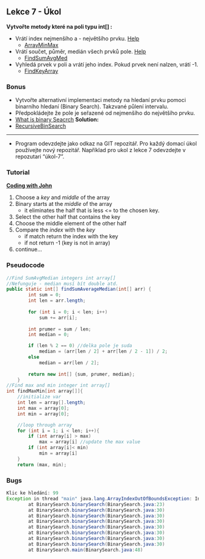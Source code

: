 ## Lekce 7 - Úkol

**Vytvořte metody které na poli typu int[] :**
- Vrátí index nejmenšího a - největšího prvku. [Help](https://stackoverflow.com/questions/41380318/why-is-parallel-stream-slower)
    - [ArrayMinMax](src/ArrayMinMax.java)
- Vrátí součet, půměr, medián všech prvků pole. [Help](https://stackoverflow.com/questions/11955728/how-to-calculate-the-median-of-an-array)
    - [FindSumAvgMed](src/FindSumAvgMed.java)
- Vyhledá prvek v poli a vrátí jeho index. Pokud prvek není nalzen, vrátí -1. 
    - [FindKeyArray](src/FindKeyArray.java)

### Bonus
- Vytvořte alternativní implementaci metody na hledaní prvku pomoci binarního hledaní (Binary Search). Takzvané půlení intervalu. 
- Předpokládejte že pole je seřazené od nejmenšího do největšího prvku.
- [What is binary Seacrch](https://www.baeldung.com/java-binary-search)
__Solution:__
- [RecursiveBinSearch](src/RecursiveBinSearch.java)
______
- Program odevzdejte jako odkaz na GIT repozitář. Pro každý domací úkol používejte nový repozitář. Například pro ukol z lekce 7 odevzdejte v repozutari “úkol-7”.

### Tutorial
__[Coding with John](https://www.youtube.com/watch?v=NFhOrxtXXcM)__
1. Choose a *key* and *middle* of the array
2. Binary starts at the *middle* of the array 
    - it eliminates the half that is less <= to the chosen key.
3. Select the other half that contains the key
4. Choose the middle element of the other half
5. Compare the *index* with the *key*
    - if match return the index with the key
    - if not return -1 (key is not in array)
6. continue...

### Pseudocode

```Java
//Find SumAvgMedian integers int array[]
//Nefunguje - median musí bít double atd.
public static int[] findSumAverageMedian(int[] arr) {
        int sum = 0;
        int len = arr.length;
        
        for (int i = 0; i < len; i++) 
            sum += arr[i];
        
        int prumer = sum / len;
        int median = 0;

        if (len % 2 == 0) //delka pole je suda
            median = (arr[len / 2] + arr[len / 2 - 1]) / 2;
        else 
            median = arr[len / 2];
        
        return new int[] {sum, prumer, median};
    }
//Find max and min integer int array[]
int findMaxMin[int array[]]{
    //initialize var
    int len = array[].length;
    int max = array[0];
    int min = array[0];

    //loop through array
    for (int i = 1; i < len; i++){
        if (int array[i] > max)
            max = array[i] //update the max value
        if (int array[i]< min)
            min = array[i]
    }
    return (max, min);
```
### Bugs
```Java
Klic ke hledání: 99
Exception in thread "main" java.lang.ArrayIndexOutOfBoundsException: Index 100 out of bounds for length 100
        at BinarySearch.binarySearch(BinarySearch.java:23)
        at BinarySearch.binarySearch(BinarySearch.java:30)
        at BinarySearch.binarySearch(BinarySearch.java:30)
        at BinarySearch.binarySearch(BinarySearch.java:30)
        at BinarySearch.binarySearch(BinarySearch.java:30)
        at BinarySearch.binarySearch(BinarySearch.java:30)
        at BinarySearch.binarySearch(BinarySearch.java:30)
        at BinarySearch.binarySearch(BinarySearch.java:30)
        at BinarySearch.main(BinarySearch.java:48)
```
